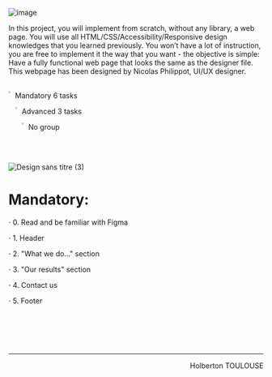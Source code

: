 ![image](https://github.com/TessierV/holbertonschool-headphones/assets/113889290/7d28c514-ca7e-402b-b3ae-3acd7278b723)

In this project, you will implement from scratch, without any library, a web page. You will use all HTML/CSS/Accessibility/Responsive design knowledges that you learned previously.
You won’t have a lot of instruction, you are free to implement it the way that you want - the objective is simple: Have a fully functional web page that looks the same as the designer file.
This webpage has been designed by Nicolas Philippot, UI/UX designer.
<br>
<br>

<img align="left" width="2%" alt="Github" src="https://github.com/TessierV/TessierV/assets/113889290/75f76703-549a-45ed-8091-9fdc76ed72eb" />
<p align="left">Mandatory 6 tasks</p>
<img align="left" width="2%" alt="Github" src="https://github.com/TessierV/TessierV/assets/113889290/75f76703-549a-45ed-8091-9fdc76ed72eb" />
<p align="left">Advanced 3 tasks</p>
<img align="left" width="2%" alt="Github" src="https://github.com/TessierV/TessierV/assets/113889290/f68c3441-c4fe-4af2-90db-a0eb69922241" />
<p align="left">No group</p>
<br><br>

![Design sans titre (3)](https://github.com/TessierV/holbertonschool-headphones/assets/113889290/32ea93fd-a3c7-4c95-bb1c-6d33a18881f8)
  
     
# Mandatory:
<p align="left">⋅ 0. Read and be familiar with Figma</p>
<p align="left">⋅ 1. Header</p>
<p align="left">⋅ 2. "What we do..." section</p>
<p align="left">⋅ 3. "Our results" section</p>
<p align="left">⋅ 4. Contact us</p>
<p align="left">⋅ 5. Footer</p>
  

<br><br>  
<br/><hr>
<p align="right">Holberton TOULOUSE</p>